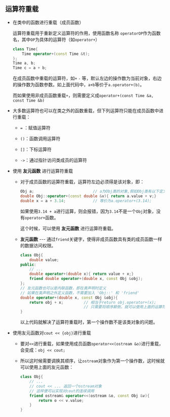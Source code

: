 ## 运算符重载

- 在类中的函数进行重载（成员函数）

  运算符重载用于重新定义运算符的作用，使用函数名称 `operatorOP`作为函数名，其中`OP`为具体的运算符（如`operator+`）

  ```c++
  class Time{
      Time operator+(const Time &t);
  };
  Time a, b;
  Time c = a + b;
  ```

  在成员函数中重载的运算符，如`+` `-` 等，默认左边的操作数为当前对象，右边的操作数为函数参数。如上面代码中，`a+b`等价于`a.operator+(b)`。

  而如果使用非成员函数重载`+`，则需要定义成`operator+(const Time &a, const Time &b)`

- 大多数运算符也可以在类之外的函数重载，但下列运算符只能在成员函数中进行重载：

  - `=` ：赋值运算符

  - `()`：函数调用运算符

  - `[]`：下标运算符

  - `->`：通过指针访问类成员的运算符

- 使用 **友元函数** 进行运算符重载

  - 对于成员函数的运算符重载，运算符左边必须得是该对象，即：

    ```c++
    Obj a;							// a为Obj类的对象,假如Obj类有以下定义:
    double Obj::operator+(const double &v){ return a.value + v;}
    double x = a + 3.14;			// 等价为a.operator+(3.14);
    ```

    如果使用`3.14 + a`进行运算，则会报错，因为`3.14`不是一个`Obj`对象，没有`operator+`函数。

    这个时候，可以使用 **友元函数** 进行运算符重载。

  - **友元函数** --- 通过`friend`关键字，使得非成员函数具有类的成员函数一样的数据访问权限。

    ```c++
    class Obj{
        double value;
    public:
        // ...
        double operator+(double x){ return value + x;}
        friend double operator+(double x, const Obj &obj);
    };
    // 友元函数也可以是内联函数，即在类声明时定义
    // 如果在类声明之外定义函数，不需要加入 'Obj::' 和 'friend'
    double operator+(double x, const Obj &obj){ 
        return obj + x;			// 相当于return obj.operator+(x);
        						// 只需要将顺序颠倒，就可以使用上面的运算符重载函数
    }
    ```
    
    以上代码就解决了运算符重载时，第一个操作数不是该类对象的问题。
    
    

- 使用友元函数对`cout << {obj}`进行重载

  - 要对`<<`进行重载，如果使用成员函数`operator<<(ostream &o)`进行重载，会变成：`obj << cout;`

  - 所以这时候需要调换其顺序，让`ostream`对象作为第一个操作数，这时候就可以使用上面的友元函数：

    ```c++
    class Obj{
        // ...
        // cout << ... 返回一个ostream对象
        // 这样便可以实现对cout的连续调用
        friend ostream& operator<<(ostream &o, const Obj &v){
            return o << v.value;
        }
    }
    ```

    